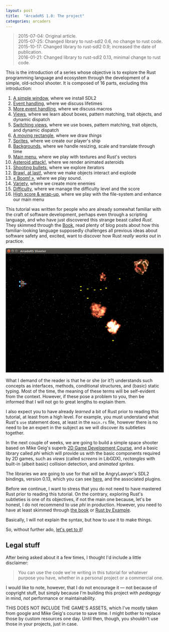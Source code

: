 ```yaml
---
layout: post
title:  "ArcadeRS 1.0: The project"
categories: arcaders
---
```


> 2015-07-04: Original article.  
> 2015-07-25: Changed library to rust-sdl2 0.6, no change to rust code.  
> 2015-10-17: Changed library to rust-sdl2 0.9; increased the date of publication.  
> 2016-01-21: Changed library to rust-sdl2 0.13, minimal change to rust code.


This is the introduction of a series whose objective is to explore the Rust
programming language and ecosystem through the development of a simple,
old-school shooter. It is composed of 16 parts, excluding this introduction:

1. [A simple window](/arcaders/arcaders-1-1/), where we install SDL2
2. [Event handling](/arcaders/arcaders-1-2/), where we discuss lifetimes
3. [More event handling](/arcaders/arcaders-1-3/), where we discuss macros
4. [Views](/arcaders/arcaders-1-4/), where we learn about boxes, pattern matching, trait objects, and dynamic dispatch
5. [Switching views](/arcaders/arcaders-1-5/), where we use boxes, pattern matching, trait objects, and dynamic dispatch
6. [A moving rectangle](/arcaders/arcaders-1-6/), where we draw _things_
7. [Sprites](/arcaders/arcaders-1-7/), where we create our player's ship
8. [Backgrounds](/arcaders/arcaders-1-8/), where we handle resizing, scale and translate through time
9. [Main menu](/arcaders/arcaders-1-9), where we play with textures and Rust's vectors
10. [Asteroid attack!](/arcaders/arcaders-1-10), where we render animated asteroids
11. [Shooting bullets](/arcaders/arcaders-1-11), where we explore iterators
12. [Brawl, at last!](/arcaders/arcaders-1-12), where we make objects interact and explode
13. [« Boom! »](#), where we play sound.
14. [Variety](#), where we create more enemies
15. [Difficulty](#), where we manage the difficulty level and the score
16. [High score & wrap-up](#), where we play with the file-system and enhance our main menu

<!--IDEA
* Tween views?
* Better error handling?
-->


This tutorial was written for people who are already somewhat familiar with the
craft of software development, perhaps even through a scripting language, and
who have just discovered this strange beast called _Rust_. They skimmed through
the [Book](https://doc.rust-lang.org/book/), read plenty of blog posts about
how this familiar-looking language supposedly challenges all previous ideas
about software safety and, excited, want to discover how Rust _really works out_
in practice.

![The result of the 12th episode](/images/arcade-20.png)

What I demand of the reader is that he or she (or it?) understands such concepts
as interfaces, methods, conditional structures, and (basic) static typing. Most
of the time, the meaning of these terms will be self-evident from the context.
However, if these pose a problem to you, then be informed that I will not go to
great lengths to explain them.

I also expect you to have already _learned_ a bit of Rust prior to reading this
tutorial, at least from a high level. For example, you must understand what
Rust's `use` statement does, at least in the `main.rs` file, however there is
no need to be an expert in the subject as we will discover its subtleties
together.

In the next couple of weeks, we are going to build a simple space shooter based
on Mike Geig's superb [2D Game Development Course](http://fixbyproximity.com/2d-game-development-course/),
and a basic library called _phi_ which will provide us with the basic components
required by 2D games, such as _views_ (called _screens_ in LibGDX), _rectangles_
with built-in (albeit basic) collision detection, and _animated sprites_.

The libraries we are going to use for that will be AngryLawyer's SDL2 bindings,
version 0.13, which you can see [here](https://github.com/AngryLawyer/rust-sdl2),
and the associated plugins.

Before we continue, I want to stress that you do not need to have mastered Rust
prior to reading this tutorial. On the contrary, exploring Rust's subtleties is
one of its objectives, if not the main one because, let's be honest, I do not
recommend to use _phi_ in production. However, you need to have at least
skimmed through [the book](https://doc.rust-lang.org/book/README.html) or
[Rust by Example](http://rustbyexample.com/).

Basically, I will not explain the syntax, but how to _use_ it to make things.

So, without further ado, [let's get to it](/arcaders/arcaders-1-1)!


## Legal stuff

After being asked about it a few times, I thought I'd include a little disclaimer:

> You can use the code we're writing in this tutorial for whatever purpose you
> have, whether in a personal project or a commercial one.

I would like to note, however, that I do not encourage it &mdash; not because of
copyright stuff, but simply because I'm building this project with _pedagogy_ in
mind, _not_ performance or maintainability.

THIS DOES NOT INCLUDE THE GAME'S ASSETS, which I've mostly taken from google and
Mike Geig's course to save time. I might bother to replace those by custom
resources one day. Until then, though, you shouldn't use those in your projects,
just in case.
